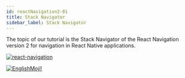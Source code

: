 ```yaml
---
id: reactNavigation2-01
title: Stack Navigator
sidebar_label: Stack Navigator
---
```



The topic of our tutorial is the Stack Navigator of the React Navigation version 2 for navigation in React Native applications.

[![react-navigation](/img/rn2/01.gif)](https://youtu.be/jkUUR-Ru2Qs)

[![EnglishMoji!](/img/logo/NeuroCoder.png)](https://vk.com/neurocoder)
